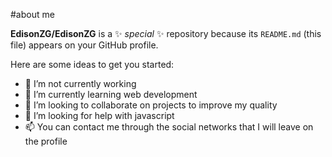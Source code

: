 #about me

**EdisonZG/EdisonZG** is a ✨ _special_ ✨ repository because its `README.md` (this file) appears on your GitHub profile.

Here are some ideas to get you started:

- 🔭 I’m not currently working
- 🌱 I’m currently learning web development
- 👯 I’m looking to collaborate on projects to improve my quality
- 🤔 I’m looking for help with javascript
- 📫 You can contact me through the social networks that I will leave on the profile
